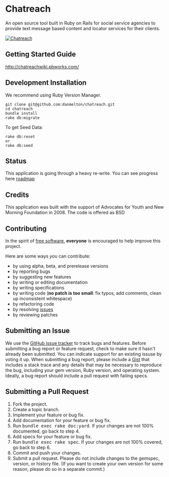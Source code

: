 Chatreach
=======

An open source tool built in Ruby on Rails for social service agencies to provide text message based content and locator services for their clients.

[![Chatreach](https://github.com/danmelton/chatreach/raw/master/public/images/chat_reach_logo_white_clean.png)](http://chatreachwiki.pbworks.com)


Getting Started Guide
-------------

http://chatreachwiki.pbworks.com/

Development Installation
------------

We recommend using Ruby Version Manager.

    git clone git@github.com:danmelton/chatreach.git
    cd chatreach
    bundle install
    rake db:migrate

To get Seed Data:

    rake db:reset
    or
    rake db:seed

Status
-------

This application is going through a heavy re-write. You can see progress here [roadmap](http://github.com/danmelton/chatreach/issues)


Credits
-------

This application was built with the support of Advocates for Youth and New Morning Foundation in 2008.  The code is offered as BSD

Contributing
------------
In the spirit of [free software](http://www.fsf.org/licensing/essays/free-sw.html), **everyone** is encouraged to help improve this project.

Here are some ways *you* can contribute:

* by using alpha, beta, and prerelease versions
* by reporting bugs
* by suggesting new features
* by writing or editing documentation
* by writing specifications
* by writing code (**no patch is too small**: fix typos, add comments, clean up inconsistent whitespace)
* by refactoring code
* by resolving [issues](http://github.com/danmelton/chatreach/issues)
* by reviewing patches

Submitting an Issue
-------------------
We use the [GitHub issue tracker](http://github.com/danmelton/chatreach/issues) to track bugs and
features. Before submitting a bug report or feature request, check to make sure it hasn't already
been submitted. You can indicate support for an existing issuse by voting it up. When submitting a
bug report, please include a [Gist](http://gist.github.com/) that includes a stack trace and any
details that may be necessary to reproduce the bug, including your gem version, Ruby version, and
operating system. Ideally, a bug report should include a pull request with failing specs.

Submitting a Pull Request
-------------------------
1. Fork the project.
2. Create a topic branch.
3. Implement your feature or bug fix.
4. Add documentation for your feature or bug fix.
5. Run <tt>bundle exec rake doc:yard</tt>. If your changes are not 100% documented, go back to step 4.
6. Add specs for your feature or bug fix.
7. Run <tt>bundle exec rake spec</tt>. If your changes are not 100% covered, go back to step 6.
8. Commit and push your changes.
9. Submit a pull request. Please do not include changes to the gemspec, version, or history file. (If you want to create your own version for some reason, please do so in a separate commit.)
